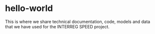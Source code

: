 # hello-world
This is where we share technical documentation, code, models and data that we have used for the INTERREG SPEED project.
